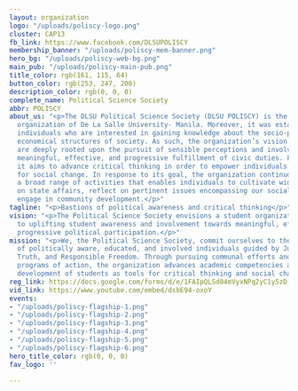 ```yaml
---
layout: organization
logo: "/uploads/poliscy-logo.png"
cluster: CAP13
fb_link: https://www.facebook.com/DLSUPOLISCY
membership_banner: "/uploads/poliscy-mem-banner.png"
hero_bg: "/uploads/poliscy-web-bg.png"
main_pub: "/uploads/poliscy-main-pub.png"
title_color: rgb(161, 115, 64)
button_color: rgb(253, 247, 200)
description_color: rgb(0, 0, 0)
complete_name: Political Science Society
abbr: POLISCY
about_us: "<p>The DLSU Political Science Society (DLSU POLISCY) is the premier political
  organization of De La Salle University- Manila. Moreover, it was established for
  individuals who are interested in gaining knowledge about the socio-political and
  economical structures of society. As such, the organization’s vision and mission
  are deeply rooted upon the pursuit of sensible perceptions and involvement towards
  meaningful, effective, and progressive fulfillment of civic duties. Furthermore,
  it aims to advance critical thinking in order to empower individuals to be catalysts
  for social change. In response to its goal, the organization continuously develops
  a broad range of activities that enables individuals to cultivate widespread consciousness
  on state affairs, reflect on pertinent issues encompassing our social milieu, and
  engage in community development.</p>"
tagline: "<p>Bastions of political awareness and critical thinking</p>"
vision: "<p>The Political Science Society envisions a student organization dedicated
  to uplifting student awareness and involvement towards meaningful, effective and
  progressive political participation.</p>"
mission: "<p>We, the Political Science Society, commit ourselves to the active formation
  of politically aware, educated, and involved individuals guided by Justice, Equality,
  Truth, and Responsible Freedom. Through pursuing communal efforts and innovative
  programs of action, the organization advances academic competencies and the personal
  development of students as tools for critical thinking and social change.</p>"
reg_link: https://docs.google.com/forms/d/e/1FAIpQLSd04mVyxNPq2yC1y5zD_n89oYpeBkDV-SeY1jjEdkIW7M2Ijw/viewform?usp=sf_link
vid_link: https://www.youtube.com/embed/dsbE94-oxoY
events:
- "/uploads/poliscy-flagship-1.png"
- "/uploads/poliscy-flagship-2.png"
- "/uploads/poliscy-flagship-3.png"
- "/uploads/poliscy-flagship-4.png"
- "/uploads/poliscy-flagship-5.png"
- "/uploads/poliscy-flagship-6.png"
hero_title_color: rgb(0, 0, 0)
fav_logo: ''

---
```

